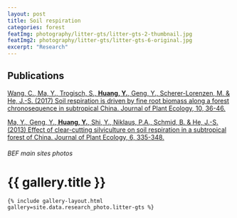 ```yaml
---
layout: post
title: Soil respiration
categories: forest
featImg: photography/litter-gts/litter-gts-2-thumbnail.jpg
featImg2: photography/litter-gts/litter-gts-6-original.jpg
excerpt: "Research"
---
```

## Publications
[Wang, C., Ma, Y., Trogisch, S., **Huang, Y.**, Geng, Y., Scherer-Lorenzen, M. & He, J.-S. (2017) Soil respiration is driven by fine root biomass along a forest chronosequence in subtropical China. Journal of Plant Ecology, 10, 36-46.](https://academic.oup.com/jpe/article/10/1/36/2966823)

[Ma, Y., Geng, Y., **Huang, Y.**, Shi, Y., Niklaus, P.A., Schmid, B. & He, J.-S. (2013) Effect of clear-cutting silviculture on soil respiration in a subtropical forest of China. Journal of Plant Ecology, 6, 335-348.](https://academic.oup.com/jpe/article/6/5/335/899704)



<div class="galleryIndexWrapper">
  <h6 class="dropCap"><p>BEF main sites photos</p></h6>

  <div class="imgContainer">
    <h1>{{ gallery.title }}</h1>

    {% include gallery-layout.html gallery=site.data.research_photo.litter-gts %}
  </div>
</div>
